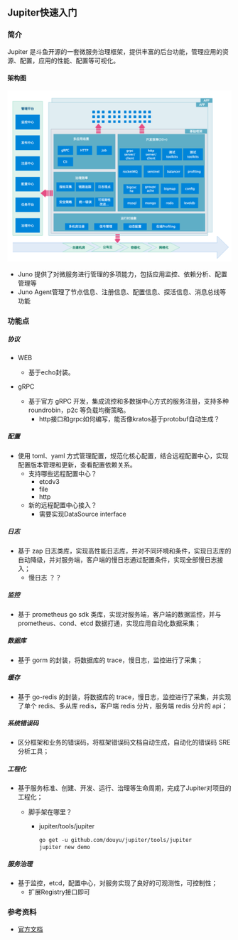 ##  Jupiter快速入门
### 简介
Jupiter 是斗鱼开源的一套微服务治理框架，提供丰富的后台功能，管理应用的资源、配置，应用的性能、配置等可视化。
#### 架构图
![](./imgs/1.png)
+ Juno 提供了对微服务进行管理的多项能力，包括应用监控、依赖分析、配置管理等
+ Juno Agent管理了节点信息、注册信息、配置信息、探活信息、消息总线等功能

### 功能点

##### 协议

+ WEB
  + 基于echo封装。

+ gRPC
  + 基于官方 gRPC 开发，集成流控和多数据中心方式的服务注册，支持多种 roundrobin，p2c 等负载均衡策略。
    + http接口和grpc如何编写，能否像kratos基于protobuf自动生成？

##### 配置

+ 使用 toml、yaml 方式管理配置，规范化核心配置，结合远程配置中心，实现配置版本管理和更新，查看配置依赖关系。
    + 支持哪些远程配置中心？	
      + etcdv3
      + file
      + http
    + 新的远程配置中心接入？
      + 需要实现DataSource interface
      
##### 日志
+ 基于 zap 日志类库，实现高性能日志库，并对不同环境和条件，实现日志库的自动降级，并对服务端，客户端的慢日志通过配置条件，实现全部慢日志接入；
    + 慢日志 ？？
##### 监控
+ 基于 prometheus go sdk 类库，实现对服务端，客户端的数据监控，并与 prometheus、cond、etcd 数据打通，实现应用自动化数据采集；

##### 数据库
+ 基于 gorm 的封装，将数据库的 trace，慢日志，监控进行了采集；

##### 缓存
+ 基于 go-redis 的封装，将数据库的 trace，慢日志，监控进行了采集，并实现了单个 redis、多从库 redis，客户端 redis 分片，服务端 redis 分片的 api；

##### 系统错误码
+ 区分框架和业务的错误码，将框架错误码文档自动生成，自动化的错误码 SRE 分析工具；

##### 工程化
+ 基于服务标准、创建、开发、运行、治理等生命周期，完成了Jupiter对项目的工程化；
    + 脚手架在哪里？
      
        + jupiter/tools/jupiter
        
          ```
          go get -u github.com/douyu/jupiter/tools/jupiter
          jupiter new demo
          ```
        
          

##### 服务治理
+ 基于监控，etcd，配置中心，对服务实现了良好的可观测性，可控制性；
    + 扩展Registry接口即可

### 参考资料
+ [官方文档](http://jupiter.douyu.com/jupiter/)